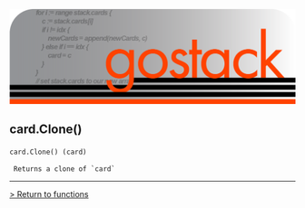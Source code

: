 ![Banner](../../images/gostack_SmallerTransparent.png)

 <h2>card.Clone()</h2>

 `card.Clone() (card)`

```
 Returns a clone of `card`
```

---

 [> Return to functions](../functionsAPI.md)